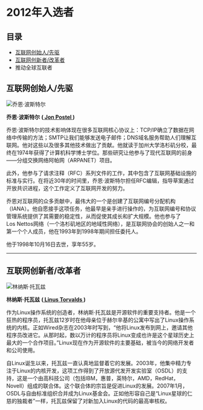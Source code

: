# 2012年入选者 #


## 目录 ##


* [互联网创始人/先驱](#互联网创始人/先驱)
* [互联网创新者/改革者](#互联网创新者/改革者)
* 推动全球互联者


## 互联网创始人/先驱 ##

![乔恩·波斯特尔](https://www.internethalloffame.org/sites/default/files/inductees/Postel_Jon.jpg)

**乔恩·波斯特尔** **([ Jon Postel ](https://www.internethalloffame.org/inductees/jon-postel))**

乔恩·波斯特尔的技术影响体现在很多互联网核心协议上：TCP/IP确立了数据在网络中传输的方法；SMTP让我们能够发送电子邮件；DNS域名服务帮助人们理解互联网。他对这些以及很多其他技术做出了贡献。他就读于加州大学洛杉矶分校，最终在1974年获得了计算机科学博士学位。那些研究让他参与了现代互联网的前身——分组交换网络阿帕网（ARPANET）项目。

此外，他参与了请求注释（RFC）系列文件的工作，其中包含了互联网基础设施的标准与实行。在将近30年的时间里，乔恩·波斯特尔担任RFC编辑，指导草案通过开放共识进程，这个工作定义了互联网开发的努力。

乔恩对互联网的众多贡献中，最伟大的一个是创建了互联网编号分配机构（IANA）。他自愿接手这项任务，他最早是亲手进行操作的，为互联网编号和协议管理系统提供了其需要的稳定性，从而促使其成长和扩大规模。他也参与了Los Nettos网络（一个洛杉矶地区的地域性网络），是互联网协会的创始人之一和第一个个人成员，他在1993年到1998年期间担任委托人。

他于1998年10月16日去世，享年55岁。

***

## 互联网创新者/改革者 ##

![林纳斯·托瓦兹](https://www.internethalloffame.org/sites/default/files/inductees/Linus%20Torvalds%20-%20copyright%201.jpg)

**林纳斯·托瓦兹** **([ Linus Torvalds ](https://www.internethalloffame.org/inductees/linus-torvalds))**

作为Linux操作系统的创造者，林纳斯·托瓦兹是开源软件的重要支持者。他是一个狂热的程序员，托瓦兹12岁时在他母亲位于赫尔辛基的公寓中写出了Linux操作系统的内核。正如Wired杂志在2003年时写到，“他将Linux发布到网上，邀请其他程序员改进它。从那时起，数以万计的程序员将Linux变成也许是这个星球历史上最大的一个合作项目。”Linux现在作为开源软件的主要基础，被当今的网络开发者和公司使用。

自Linux诞生以来，托瓦兹一直认真地监督着它的发展。2003年，他集中精力专注于Linux的内核开发，这项工作得到了开放源代发开发实验室（OSDL）的支持，这是一个由高科技公司（包括IBM，惠普，英特尔，AMD，RedHat，Novell）组成的联合体。这个联合体的宗旨是促进Linux的发展。2007年1月，OSDL与自由标准组织合并成为Linux基金会。正如他形容自己是“Linux星球的仁慈的独裁者”一样，托瓦兹保留了对新加入Linux的代码的最高审核权。
